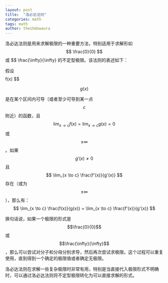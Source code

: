 ```yaml
---
layout: post
title:  "洛必达法则"
categories: math
tags: math 
author: theshdowaura
---
```

洛必达法则是用来求解极限的一种重要方法，特别适用于求解形如
$$
\frac{0}{0}
$$
或
$$
\frac{\infty}{\infty}
的不定型极限。该法则的表述如下：

假设
$$
$$
f(x)
$$

$$
g(x)
$$

是在某个区间内可导（或者至少可导到某一点$$c$$附近）的函数，且
$$
\lim_{x \to c} f(x) = \lim_{x \to c} g(x) = 0
$$
或
$$
\pm \infty
$$
。如果
$$
g'(x) \neq 0
$$
且
$$
\lim_{x \to c} \frac{f'(x)}{g'(x)}
$$
存在（或为
$$
\pm \infty
$$
），那么有：
$$
\lim_{x \to c} \frac{f(x)}{g(x)} = \lim_{x \to c} \frac{f'(x)}{g'(x)}
$$

换句话说，如果一个极限的形式是$$\frac{0}{0}$$或$$\frac{\infty}{\infty}$$，那么可以尝试对分子和分母分别求导，然后再次尝试求极限。这个过程可以重复使用，直到得到一个确定的极限值或者确定无极限。

洛必达法则在求解一些复杂极限时非常有用，特别是当直接代入极限形式不明确时，可以通过洛必达法则将不定型极限转化为可以直接求解的形式。